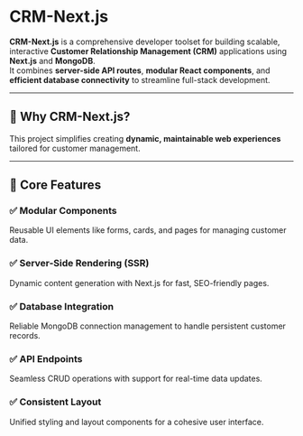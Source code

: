 # CRM-Next.js

**CRM-Next.js** is a comprehensive developer toolset for building scalable, interactive **Customer Relationship Management (CRM)** applications using **Next.js** and **MongoDB**.  
It combines **server-side API routes**, **modular React components**, and **efficient database connectivity** to streamline full-stack development.

---

## 🚀 Why CRM-Next.js?

This project simplifies creating **dynamic, maintainable web experiences** tailored for customer management.

---

## 🔑 Core Features

### ✅ Modular Components  
Reusable UI elements like forms, cards, and pages for managing customer data.  

### ✅ Server-Side Rendering (SSR)  
Dynamic content generation with Next.js for fast, SEO-friendly pages.  

### ✅ Database Integration  
Reliable MongoDB connection management to handle persistent customer records.  

### ✅ API Endpoints  
Seamless CRUD operations with support for real-time data updates.  

### ✅ Consistent Layout  
Unified styling and layout components for a cohesive user interface.  
